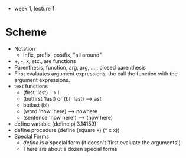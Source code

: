 - week 1, lecture 1
# Scheme
- Notation
	- Infix, prefix, postfix, "all around"
- +, -, x, etc., are functions
- Parenthesis, function, arg, arg, ...., closed parenthesis
- First evaluates argument expressions, the call the function with the argument expressions.
- text functions
	- (first 'last) --> l
	- (butfirst 'last) or (bf 'last) --> ast
	- butlast (bl)
	- (word 'now 'here)  --> nowhere
	- (sentence 'now here')  --> (now here)
- define variable (define pi 3.14159)
- define procedure (define (square x) (* x x))
- Special Forms
	- _define_ is a special form (it doesn't 'first evaluate the arguments')
	- There are about a dozen special forms